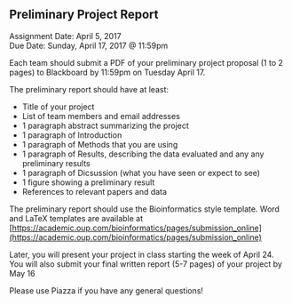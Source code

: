 ## Preliminary Project Report
Assignment Date: April 5, 2017 <br>
Due Date: Sunday, April 17, 2017 @ 11:59pm <br>

Each team should submit a PDF of your preliminary project proposal (1 to 2 pages) to  Blackboard by 11:59pm on Tuesday April 17.

The preliminary report should have at least:
- Title of your project
- List of team members and email addresses
- 1 paragraph abstract summarizing the project
- 1 paragraph of Introduction
- 1 paragraph of Methods that you are using
- 1 paragraph of Results, describing the data evaluated and any any preliminary results
- 1 paragraph of Dicsussion (what you have seen or expect to see)
- 1 figure showing a preliminary result
- References to relevant papers and data

The preliminary report should use the Bioinformatics style template. Word and LaTeX templates are available at [https://academic.oup.com/bioinformatics/pages/submission_online](https://academic.oup.com/bioinformatics/pages/submission_online)

Later, you will present your project in class starting the week of April 24. You will also submit your final written report (5-7 pages) of your project by May 16

Please use Piazza if you have any general questions!
